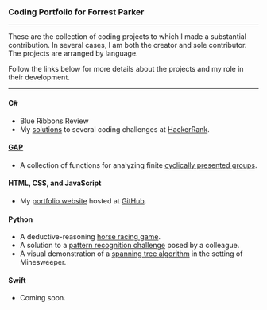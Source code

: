 ### Coding Portfolio for Forrest Parker
***

These are the collection of coding projects to which I made a substantial contribution. In several cases, I am both the creator and sole contributor. The projects are arranged by language.

Follow the links below for more details about the projects and my role in their development.

***

#### C\#
- Blue Ribbons Review
- My [solutions](https://github.com/forrestwparker/hackerrank-solutions) to several coding challenges at [HackerRank](https://www.hackerrank.com/).

#### [GAP](http://www.gap-system.org/)
- A collection of functions for analyzing finite [cyclically presented groups](https://github.com/forrestwparker/tools-for-cyclically-presented-groups).

#### HTML, CSS, and JavaScript
- My [portfolio website](http://www.forrestwparker.com/) hosted at [GitHub](https://github.com/forrestwparker/forrestwparker.github.io).

#### Python
- A deductive-reasoning [horse racing game](https://github.com/forrestwparker/Horse-Game).
- A solution to a [pattern recognition challenge](https://github.com/forrestwparker/Pattern-Challenge) posed by a colleague.
- A visual demonstration of a [spanning tree algorithm](https://github.com/forrestwparker/Spanning-Tree-Demo) in the setting of Minesweeper.

#### Swift
- Coming soon.